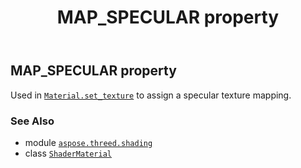 ﻿---
title: MAP_SPECULAR property
second_title: Aspose.3D for Python via .NET API References
description: 
type: docs
weight: 130
url: /python-net/aspose.threed.shading/shadermaterial/map_specular/
is_root: false
---

## MAP_SPECULAR property


Used in [`Material.set_texture`](/3d/python-net/aspose.threed.shading/material/set_texture) to assign a specular texture mapping.

### See Also
* module [`aspose.threed.shading`](../../)
* class [`ShaderMaterial`](/3d/python-net/aspose.threed.shading/shadermaterial)
